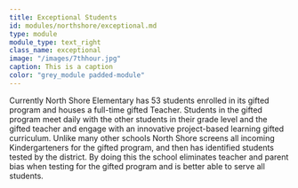 ```yaml
---
title: Exceptional Students
id: modules/northshore/exceptional.md
type: module
module_type: text_right
class_name: exceptional
image: "/images/7thhour.jpg"
caption: This is a caption
color: "grey_module padded-module"
---
```

Currently North Shore Elementary has 53 students enrolled in its gifted program and houses a full-time gifted Teacher.  Students in the gifted program meet daily with the other students in their grade level and the gifted teacher and engage with an innovative project-based learning gifted curriculum. Unlike many other schools North Shore screens all incoming Kindergarteners for the gifted program, and then has identified students tested by the district.  By doing this the school eliminates teacher and parent bias when testing for the gifted program and is better able to serve all students.